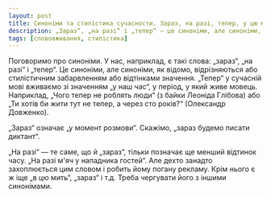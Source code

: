 ```yaml
---
layout: post
title: Синоніми та стилістика сучасности. Зараз, на разі, тепер, у цю мить
description: „Зараз“, „на разі“ і „тепер“ — це синоніми, але синоніми, як відомо, відрізняються або стилістичним забарвленням або відтінками значення.
tags: [слововживання, стилістика]
---
```


Поговоримо про синоніми. У нас, наприклад, є такі слова: „зараз“, „на разі“ і „тепер“. Це синоніми, але синоніми, як відомо, відрізняються або стилістичним забарвленням або відтінками значення. „Тепер“ у сучасній мові вживаємо зі значенням „у наш час“, у період, у який живе мовець. Наприклад, „Чого тепер не роблять люди“ (з байки Леоніда Глібова) або „Ти хотів би жити тут не тепер, а через сто років?“ (Олександр Довженко).

„Зараз“ означає „у момент розмови“. Скажімо, „зараз будемо писати диктант“.

„На разі“ — те саме, що й „зараз“, тільки позначає ще менший відтинок часу. „На разі м'яч у нападника гостей“. Але дехто занадто захоплюється цим словом і робить йому погану рекламу. Крім нього є ж іще „в цю мить“, „зараз“ і т.д. Треба чергувати його з іншими синонімами.